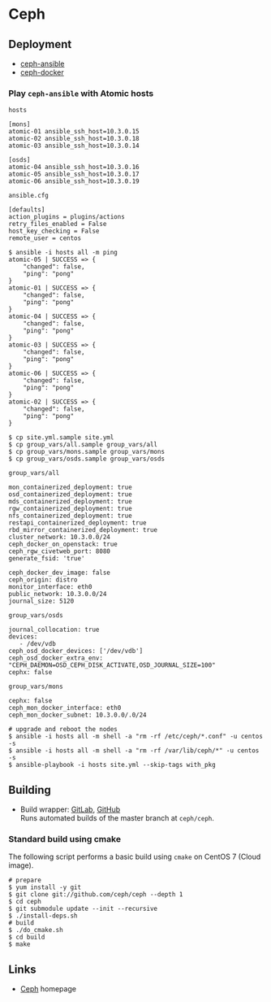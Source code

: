 Ceph
====


Deployment
----------

  * [ceph-ansible](https://github.com/ceph/ceph-ansible)
  * [ceph-docker](https://github.com/ceph/ceph-docker)


### Play `ceph-ansible` with Atomic hosts

`hosts`
```
[mons]
atomic-01 ansible_ssh_host=10.3.0.15
atomic-02 ansible_ssh_host=10.3.0.18
atomic-03 ansible_ssh_host=10.3.0.14

[osds]
atomic-04 ansible_ssh_host=10.3.0.16
atomic-05 ansible_ssh_host=10.3.0.17
atomic-06 ansible_ssh_host=10.3.0.19
```

`ansible.cfg`
```
[defaults]
action_plugins = plugins/actions
retry_files_enabled = False
host_key_checking = False
remote_user = centos
```

```
$ ansible -i hosts all -m ping
atomic-05 | SUCCESS => {
    "changed": false, 
    "ping": "pong"
}
atomic-01 | SUCCESS => {
    "changed": false, 
    "ping": "pong"
}
atomic-04 | SUCCESS => {
    "changed": false, 
    "ping": "pong"
}
atomic-03 | SUCCESS => {
    "changed": false, 
    "ping": "pong"
}
atomic-06 | SUCCESS => {
    "changed": false, 
    "ping": "pong"
}
atomic-02 | SUCCESS => {
    "changed": false, 
    "ping": "pong"
}
```

```
$ cp site.yml.sample site.yml
$ cp group_vars/all.sample group_vars/all
$ cp group_vars/mons.sample group_vars/mons
$ cp group_vars/osds.sample group_vars/osds
```

`group_vars/all`
```
mon_containerized_deployment: true
osd_containerized_deployment: true
mds_containerized_deployment: true
rgw_containerized_deployment: true
nfs_containerized_deployment: true
restapi_containerized_deployment: true
rbd_mirror_containerized_deployment: true
cluster_network: 10.3.0.0/24
ceph_docker_on_openstack: true
ceph_rgw_civetweb_port: 8080
generate_fsid: 'true'

ceph_docker_dev_image: false
ceph_origin: distro
monitor_interface: eth0
public_network: 10.3.0.0/24
journal_size: 5120
```

`group_vars/osds`
```
journal_collocation: true
devices:
   - /dev/vdb
ceph_osd_docker_devices: ['/dev/vdb']
ceph_osd_docker_extra_env: "CEPH_DAEMON=OSD_CEPH_DISK_ACTIVATE,OSD_JOURNAL_SIZE=100"
cephx: false
```

`group_vars/mons`
```
cephx: false
ceph_mon_docker_interface: eth0
ceph_mon_docker_subnet: 10.3.0.0/.0/24
```

```
# upgrade and reboot the nodes
$ ansible -i hosts all -m shell -a "rm -rf /etc/ceph/*.conf" -u centos -s
$ ansible -i hosts all -m shell -a "rm -rf /var/lib/ceph/*" -u centos -s
$ ansible-playbook -i hosts site.yml --skip-tags with_pkg
```


Building
--------

  * Build wrapper: [GitLab](https://gitlab.com/gbraad/ceph), [GitHub](http://github.com/gbraad/ceph-build-wrapper)  
    Runs automated builds of the master branch at `ceph/ceph`.


### Standard build using cmake
The following script performs a basic build using `cmake` on CentOS 7 (Cloud image).

```
# prepare
$ yum install -y git
$ git clone git://github.com/ceph/ceph --depth 1
$ cd ceph
$ git submodule update --init --recursive
$ ./install-deps.sh
# build
$ ./do_cmake.sh
$ cd build
$ make
```

Links
-----

  * [Ceph](http://ceph.com/) homepage
